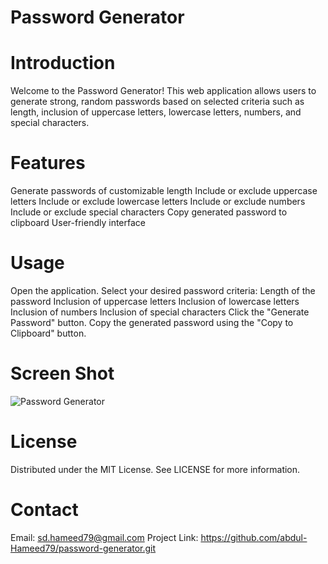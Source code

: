 ﻿# Password Generator

# Introduction
Welcome to the Password Generator! This web application allows users to generate strong, random passwords based on selected criteria such as length, inclusion of uppercase letters, lowercase letters, numbers, and special characters.

# Features
Generate passwords of customizable length
Include or exclude uppercase letters
Include or exclude lowercase letters
Include or exclude numbers
Include or exclude special characters
Copy generated password to clipboard
User-friendly interface

# Usage
Open the application.
Select your desired password criteria:
Length of the password
Inclusion of uppercase letters
Inclusion of lowercase letters
Inclusion of numbers
Inclusion of special characters
Click the "Generate Password" button.
Copy the generated password using the "Copy to Clipboard" button.

# Screen Shot
![Password Generator](https://github.com/user-attachments/assets/4a28784b-0f13-4edc-b8ed-71c247f48b9b)

# License
Distributed under the MIT License. See LICENSE for more information.

# Contact
Email: sd.hameed79@gmail.com
Project Link: https://github.com/abdul-Hameed79/password-generator.git

